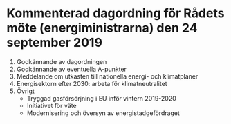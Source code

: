 # Kommenterad dagordning för Rådets möte (energiministrarna) den 24 september 2019

1. Godkännande av dagordningen
2. Godkännande av eventuella A-punkter
3. Meddelande om utkasten till nationella energi- och klimatplaner
4. Energisektorn efter 2030: arbeta för klimatneutralitet
5. Övrigt
   * Tryggad gasförsörjning i EU inför vintern 2019-2020
   * Initiativet för väte
   * Modernisering och översyn av energistadgefördraget

